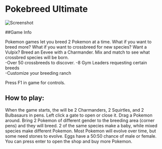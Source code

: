 # Pokebreed Ultimate

![Screenshot](https://github.com/timeblade0/pokebreed_ultimate/blob/master/screenshot.png)

##Game Info

Pokemon games let you breed 2 Pokemon at a time. What if you want to breed more? What if you want to crossbreed for new species?
Want a Vulpix? Breed an Eevee with a Charmander. 
Mix and match to see what crossbred species will be born.  
-Over 50 crossbreeds to discover. 
-8 Gym Leaders requesting certain breeds  
-Customize your breeding ranch  

Press F1 in game for controls.  

## How to play:

When the game starts, the will be 2 Charmanders, 2 Squirtles, and 2 Bulbasaurs in pens. 
Left click a gate to open or close it. Drag a Pokemon around. 
Bring 2 Pokemon of different gender to the breeding area (corner pens) and they will breed. 
2 of the same species make a baby, while mixed species make different Pokemon. 
Most Pokemon will evolve over time, but some need stones to evolve. 
Eggs have a 50:50 chance of male or female. You can press enter to open the shop and buy more Pokemon.  
